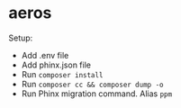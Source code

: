 # aeros

Setup:

- Add .env file
- Add phinx.json file
- Run `composer install`
- Run `composer cc && composer dump -o`
- Run Phinx migration command. Alias `ppm`